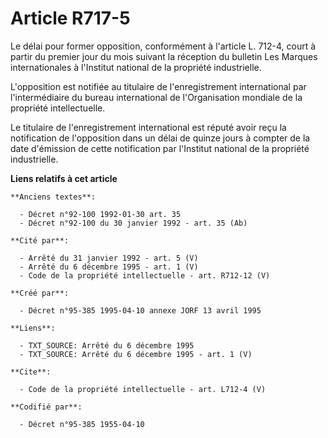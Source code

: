 # Article R717-5

Le délai pour former opposition, conformément à l'article L. 712-4, court à partir du premier jour du mois suivant la
réception du bulletin Les Marques internationales à l'Institut national de la propriété industrielle.

L'opposition est notifiée au titulaire de l'enregistrement international par l'intermédiaire du bureau international de
l'Organisation mondiale de la propriété intellectuelle.

Le titulaire de l'enregistrement international est réputé avoir reçu la notification de l'opposition dans un délai de quinze
jours à compter de la date d'émission de cette notification par l'Institut national de la propriété industrielle.

**Liens relatifs à cet article**

	**Anciens textes**:

	  - Décret n°92-100 1992-01-30 art. 35
	  - Décret n°92-100 du 30 janvier 1992 - art. 35 (Ab)

	**Cité par**:

	  - Arrêté du 31 janvier 1992 - art. 5 (V)
	  - Arrêté du 6 décembre 1995 - art. 1 (V)
	  - Code de la propriété intellectuelle - art. R712-12 (V)

	**Créé par**:

	  - Décret n°95-385 1995-04-10 annexe JORF 13 avril 1995

	**Liens**:

	  - TXT_SOURCE: Arrêté du 6 décembre 1995
	  - TXT_SOURCE: Arrêté du 6 décembre 1995 - art. 1 (V)

	**Cite**:

	  - Code de la propriété intellectuelle - art. L712-4 (V)

	**Codifié par**:

	  - Décret n°95-385 1955-04-10
